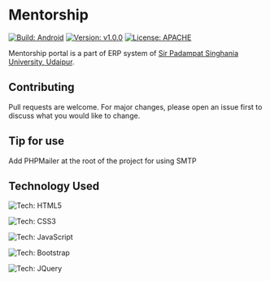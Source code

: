 # Mentorship

[![Build: Android](https://img.shields.io/badge/Build-Android-green.svg)](https://drive.google.com/file/d/1lNZASP9nnZK6nApIJaujqYaKrA4Npfil/view?usp=sharing)
[![Version: v1.0.0](https://img.shields.io/badge/Version-v1.0.0-red.svg)](https://drive.google.com/file/d/1lNZASP9nnZK6nApIJaujqYaKrA4Npfil/view?usp=sharing)
[![License: APACHE](https://img.shields.io/badge/License-APACHE-yellow.svg)](https://choosealicense.com/licenses/apache-2.0/)

Mentorship portal  is a part of ERP system of [Sir Padampat Singhania University, Udaipur](https://spsu.ac.in).

## Contributing
Pull requests are welcome. For major changes, please open an issue first to discuss what you would like to change.

## Tip for use
Add PHPMailer at the root of the project for using SMTP


## Technology Used
![Tech: HTML5](https://img.shields.io/badge/1-HTML5-green.svg)

![Tech: CSS3](https://img.shields.io/badge/2-CSS3-green.svg)

![Tech: JavaScript](https://img.shields.io/badge/3-JavaScript-green.svg)

![Tech: Bootstrap](https://img.shields.io/badge/4-Bootstrap-green.svg)

![Tech: JQuery](https://img.shields.io/badge/5-JQuery-green.svg)
